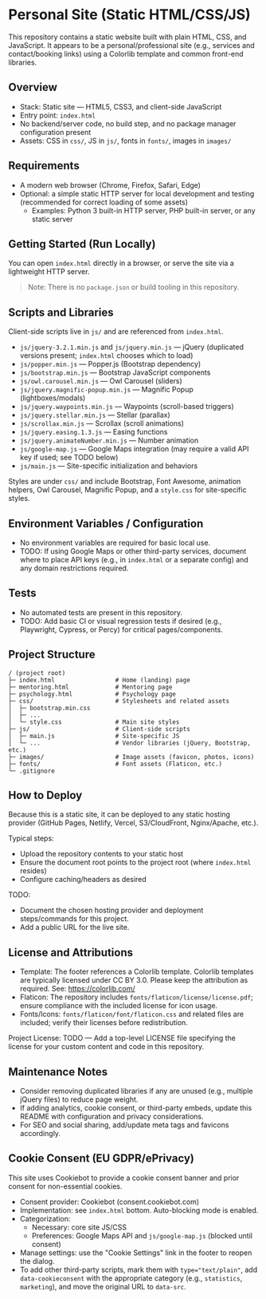 # Personal Site (Static HTML/CSS/JS)

This repository contains a static website built with plain HTML, CSS, and JavaScript. It appears to be a personal/professional site (e.g., services and contact/booking links) using a Colorlib template and common front-end libraries.

## Overview
- Stack: Static site — HTML5, CSS3, and client-side JavaScript
- Entry point: `index.html`
- No backend/server code, no build step, and no package manager configuration present
- Assets: CSS in `css/`, JS in `js/`, fonts in `fonts/`, images in `images/`

## Requirements
- A modern web browser (Chrome, Firefox, Safari, Edge)
- Optional: a simple static HTTP server for local development and testing (recommended for correct loading of some assets)
  - Examples: Python 3 built-in HTTP server, PHP built-in server, or any static server

## Getting Started (Run Locally)
You can open `index.html` directly in a browser, or serve the site via a lightweight HTTP server.

> Note: There is no `package.json` or build tooling in this repository.

## Scripts and Libraries
Client-side scripts live in `js/` and are referenced from `index.html`.

- `js/jquery-3.2.1.min.js` and `js/jquery.min.js` — jQuery (duplicated versions present; `index.html` chooses which to load)
- `js/popper.min.js` — Popper.js (Bootstrap dependency)
- `js/bootstrap.min.js` — Bootstrap JavaScript components
- `js/owl.carousel.min.js` — Owl Carousel (sliders)
- `js/jquery.magnific-popup.min.js` — Magnific Popup (lightboxes/modals)
- `js/jquery.waypoints.min.js` — Waypoints (scroll-based triggers)
- `js/jquery.stellar.min.js` — Stellar (parallax)
- `js/scrollax.min.js` — Scrollax (scroll animations)
- `js/jquery.easing.1.3.js` — Easing functions
- `js/jquery.animateNumber.min.js` — Number animation
- `js/google-map.js` — Google Maps integration (may require a valid API key if used; see TODO below)
- `js/main.js` — Site-specific initialization and behaviors

Styles are under `css/` and include Bootstrap, Font Awesome, animation helpers, Owl Carousel, Magnific Popup, and a `style.css` for site-specific styles.

## Environment Variables / Configuration
- No environment variables are required for basic local use.
- TODO: If using Google Maps or other third-party services, document where to place API keys (e.g., in `index.html` or a separate config) and any domain restrictions required.

## Tests
- No automated tests are present in this repository.
- TODO: Add basic CI or visual regression tests if desired (e.g., Playwright, Cypress, or Percy) for critical pages/components.

## Project Structure
```
/ (project root)
├─ index.html                 # Home (landing) page
├─ mentoring.html             # Mentoring page
├─ psychology.html            # Psychology page
├─ css/                       # Stylesheets and related assets
│  ├─ bootstrap.min.css
│  ├─ ...
│  └─ style.css               # Main site styles
├─ js/                        # Client-side scripts
│  ├─ main.js                 # Site-specific JS
│  └─ ...                     # Vendor libraries (jQuery, Bootstrap, etc.)
├─ images/                    # Image assets (favicon, photos, icons)
├─ fonts/                     # Font assets (Flaticon, etc.)
└─ .gitignore
```

## How to Deploy
Because this is a static site, it can be deployed to any static hosting provider (GitHub Pages, Netlify, Vercel, S3/CloudFront, Nginx/Apache, etc.).

Typical steps:
- Upload the repository contents to your static host
- Ensure the document root points to the project root (where `index.html` resides)
- Configure caching/headers as desired

TODO:
- Document the chosen hosting provider and deployment steps/commands for this project.
- Add a public URL for the live site.

## License and Attributions
- Template: The footer references a Colorlib template. Colorlib templates are typically licensed under CC BY 3.0. Please keep the attribution as required. See: https://colorlib.com/
- Flaticon: The repository includes `fonts/flaticon/license/license.pdf`; ensure compliance with the included license for icon usage.
- Fonts/Icons: `fonts/flaticon/font/flaticon.css` and related files are included; verify their licenses before redistribution.

Project License: TODO — Add a top-level LICENSE file specifying the license for your custom content and code in this repository.

## Maintenance Notes
- Consider removing duplicated libraries if any are unused (e.g., multiple jQuery files) to reduce page weight.
- If adding analytics, cookie consent, or third-party embeds, update this README with configuration and privacy considerations.
- For SEO and social sharing, add/update meta tags and favicons accordingly.

## Cookie Consent (EU GDPR/ePrivacy)
This site uses Cookiebot to provide a cookie consent banner and prior consent for non-essential cookies.

- Consent provider: Cookiebot (consent.cookiebot.com)
- Implementation: see `index.html` bottom. Auto-blocking mode is enabled.
- Categorization:
  - Necessary: core site JS/CSS
  - Preferences: Google Maps API and `js/google-map.js` (blocked until consent)
- Manage settings: use the "Cookie Settings" link in the footer to reopen the dialog.
- To add other third-party scripts, mark them with `type="text/plain"`, add `data-cookieconsent` with the appropriate category (e.g., `statistics`, `marketing`), and move the original URL to `data-src`.
